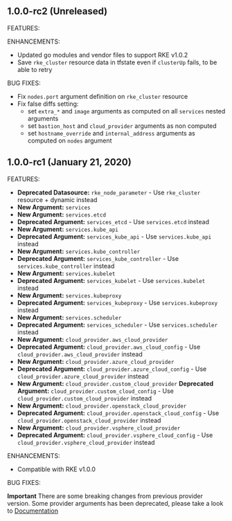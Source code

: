 ## 1.0.0-rc2 (Unreleased)

FEATURES:



ENHANCEMENTS:

* Updated go modules and vendor files to support RKE v1.0.2
* Save `rke_cluster` resource data in tfstate even if `clusterUp` fails, to be able to retry

BUG FIXES:

* Fix `nodes.port` argument definition on `rke_cluster` resource
* Fix false diffs setting: 
  * set `extra_*` and `image` arguments as computed on all `services` nested arguments
  * set `bastion_host` and `cloud_provider` arguments as non computed
  * set `hostname_override` and `internal_address` arguments as computed on `nodes` argument

## 1.0.0-rc1 (January 21, 2020)

FEATURES:

* **Deprecated Datasource:** `rke_node_parameter` - Use `rke_cluster` resource + dynamic instead
* **New Argument:** `services`
* **New Argument:** `services.etcd`  
* **Deprecated Argument:** `services_etcd` - Use `services.etcd` instead
* **New Argument:** `services.kube_api` 
* **Deprecated Argument:** `services_kube_api` - Use `services.kube_api` instead
* **New Argument:** `services.kube_controller` 
* **Deprecated Argument:** `services_kube_controller` - Use `services.kube_controller` instead
* **New Argument:** `services.kubelet` 
* **Deprecated Argument:** `services_kubelet` - Use `services.kubelet` instead
* **New Argument:** `services.kubeproxy` 
* **Deprecated Argument:** `services_kubeproxy` - Use `services.kubeproxy` instead
* **New Argument:** `services.scheduler` 
* **Deprecated Argument:** `services_scheduler` - Use `services.scheduler` instead
* **New Argument:** `cloud_provider.aws_cloud_provider`
* **Deprecated Argument:** `cloud_provider.aws_cloud_config` - Use `cloud_provider.aws_cloud_provider` instead
* **New Argument:** `cloud_provider.azure_cloud_provider`
* **Deprecated Argument:** `cloud_provider.azure_cloud_config` - Use `cloud_provider.azure_cloud_provider` instead
* **New Argument:** `cloud_provider.custom_cloud_provider`
**Deprecated Argument:** `cloud_provider.custom_cloud_config` - Use `cloud_provider.custom_cloud_provider` instead
* **New Argument:** `cloud_provider.openstack_cloud_provider`
* **Deprecated Argument:** `cloud_provider.openstack_cloud_config` - Use `cloud_provider.openstack_cloud_provider` instead
* **New Argument:** `cloud_provider.vsphere_cloud_provider`
* **Deprecated Argument:** `cloud_provider.vsphere_cloud_config` - Use `cloud_provider.vsphere_cloud_provider` instead


ENHANCEMENTS:

* Compatible with RKE v1.0.0

BUG FIXES:



**Important** There are some breaking changes from previous provider version. Some provider arguments has been deprecated, please take a look to [Documentation](website/docs)